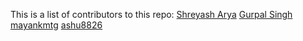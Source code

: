 This is a list of contributors to this repo:
[Shreyash Arya](https://github.com/shrebox/)
[Gurpal Singh](https://github.com/HuntingAxl/)
[mayankmtg](https://github.com/mayankmtg/)
[ashu8826](https//github.com/ashu8826)

